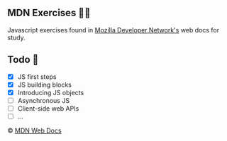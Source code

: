 ## MDN Exercises 👨‍💻

Javascript exercises found in [Mozilla Developer Network's](https://developer.mozilla.org/en-US/docs/Learn/JavaScript) web docs for study.

## Todo 📝

- [x] JS first steps
- [x] JS building blocks
- [x] Introducing JS objects
- [ ] Asynchronous JS
- [ ] Client-side web APIs
- [ ] ...

© [MDN Web Docs](https://github.com/mdn/)